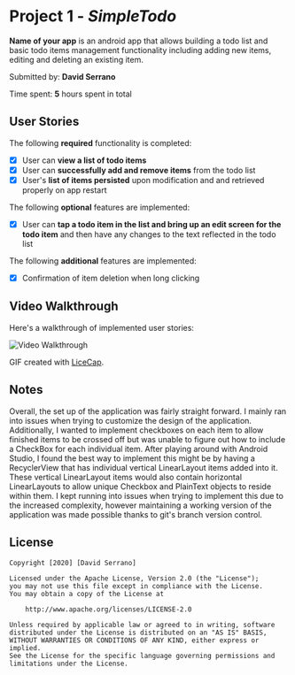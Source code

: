 # Project 1 - *SimpleTodo*

**Name of your app** is an android app that allows building a todo list and basic todo items management functionality including adding new items, editing and deleting an existing item.

Submitted by: **David Serrano**

Time spent: **5** hours spent in total

## User Stories

The following **required** functionality is completed:

* [x] User can **view a list of todo items**
* [x] User can **successfully add and remove items** from the todo list
* [x] User's **list of items persisted** upon modification and and retrieved properly on app restart

The following **optional** features are implemented:

* [x] User can **tap a todo item in the list and bring up an edit screen for the todo item** and then have any changes to the text reflected in the todo list

The following **additional** features are implemented:

* [x] Confirmation of item deletion when long clicking

## Video Walkthrough

Here's a walkthrough of implemented user stories:

<img src='http://i.imgur.com/link/to/your/gif/file.gif' title='Video Walkthrough' width='' alt='Video Walkthrough' />

GIF created with [LiceCap](http://www.cockos.com/licecap/).

## Notes

Overall, the set up of the application was fairly straight forward. I mainly ran into issues when trying to customize the design of the application. Additionally, I wanted to implement checkboxes on each item to allow finished items to be crossed off but was unable to figure out how to include a CheckBox for each individual item. After playing around with Android Studio, I found the best way to implement this might be by having a RecyclerView that has individual vertical LinearLayout items added into it. These vertical LinearLayout items would also contain horizontal LinearLayouts to allow unique Checkbox and PlainText objects to reside within them. I kept running into issues when trying to implement this due to the increased complexity, however maintaining a working version of the application was made possible thanks to git's branch version control.  

## License

    Copyright [2020] [David Serrano]

    Licensed under the Apache License, Version 2.0 (the "License");
    you may not use this file except in compliance with the License.
    You may obtain a copy of the License at

        http://www.apache.org/licenses/LICENSE-2.0

    Unless required by applicable law or agreed to in writing, software
    distributed under the License is distributed on an "AS IS" BASIS,
    WITHOUT WARRANTIES OR CONDITIONS OF ANY KIND, either express or implied.
    See the License for the specific language governing permissions and
    limitations under the License.
